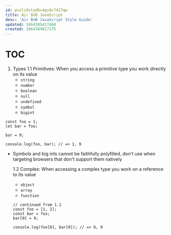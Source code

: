 ```yaml
---
id: pxzli0styd6c4gs9c7417qw
title: Air BnB JavaScript
desc: 'Air BnB JavaScript Style Guide'
updated: 1664385417460
created: 1664384817175
---
```

# TOC
1. Types
   1.1 Primitives: When you access a primitive type you work directly on its value
    - `string`
    - `number`
    - `boolean`
    - `null`
    - `undefined`
    - `symbol`
    - `bigint`
  ```
  const foo = 1;
  let bar = foo;

  bar = 9;

  console.log(foo, bar); // => 1, 9
```
- Symbols and big ints cannot be faithfully polyfilled, don't use when targeting browsers that don't support them natively

    1.2 Complex: When accessing a complex type you work on a reference to its value
    - `object`
    - `array`
    - `function`
  ```
  // continued from 1.1
  const foo = [1, 2];
  const bar = foo;
  bar[0] = 9;

  console.log(foo[0], bar[0]); // => 9, 9
```
